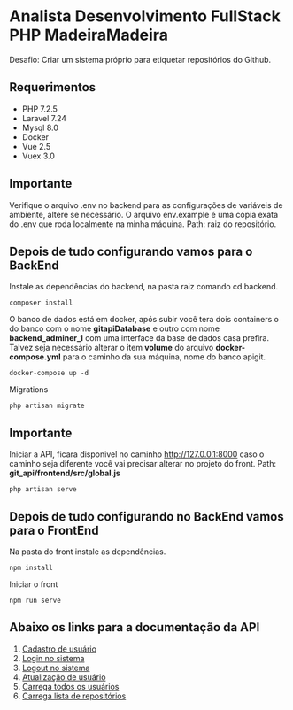 # **Analista Desenvolvimento FullStack PHP MadeiraMadeira**

Desafio: Criar um sistema próprio para etiquetar repositórios do Github.

## **Requerimentos**
- PHP 7.2.5
- Laravel 7.24
- Mysql 8.0
- Docker
- Vue 2.5
- Vuex 3.0

## **Importante**

Verifique o arquivo .env no backend para as configurações de variáveis de ambiente, altere se necessário.
O arquivo env.example é uma cópia exata do .env que roda localmente na minha máquina.
Path: raiz do repositório. 

## **Depois de tudo configurando vamos para o BackEnd**
Instale as dependências do backend, na pasta raiz comando cd backend.

```composer install```

O banco de dados está em docker, após subir você tera dois containers o do banco com o nome **gitapiDatabase**
e outro com nome **backend_adminer_1** com uma interface da base de dados casa prefira. Talvez seja necessário
alterar o item **volume** do arquivo **docker-compose.yml** para o caminho da sua máquina, nome do banco apigit.

```docker-compose up -d```

Migrations

```php artisan migrate```

## **Importante**
Iniciar a API, ficara disponivel no caminho http://127.0.0.1:8000 caso o caminho seja diferente você vai precisar alterar no projeto do front.
Path: **git_api/frontend/src/global.js**

```php artisan serve```

## **Depois de tudo configurando no BackEnd vamos para o FrontEnd**
Na pasta do front instale as dependências.

```npm install```

Iniciar o front

```npm run serve```

## **Abaixo os links para a documentação da API**

1. [Cadastro de usuário](requirements/signup.md)
2. [Login no sistema](requirements/login.md)
3. [Logout no sistema](requirements/logout.md)
4. [Atualização de usuário](requirements/updateUser.md)
5. [Carrega todos os usuários](requirements/load-user.md)
6. [Carrega lista de repositórios](requirements/search-repositorie.md)